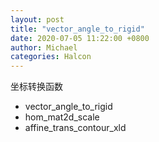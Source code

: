 ```yaml
---
layout: post
title: "vector_angle_to_rigid"
date: 2020-07-05 11:22:00 +0800
author: Michael
categories: Halcon
---
```


坐标转换函数

- vector_angle_to_rigid
- hom_mat2d_scale
- affine_trans_contour_xld
